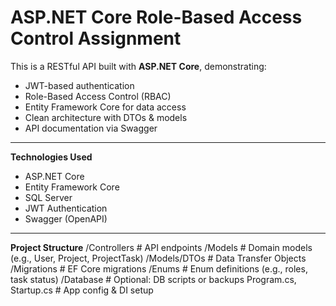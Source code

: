 # ASP.NET Core Role-Based Access Control Assignment

This is a RESTful API built with **ASP.NET Core**, demonstrating:
- JWT-based authentication
- Role-Based Access Control (RBAC)
- Entity Framework Core for data access
- Clean architecture with DTOs & models
- API documentation via Swagger

---


**Technologies Used**
- ASP.NET Core
- Entity Framework Core
- SQL Server
- JWT Authentication
- Swagger (OpenAPI)

---

**Project Structure**
/Controllers # API endpoints
/Models # Domain models (e.g., User, Project, ProjectTask)
/Models/DTOs # Data Transfer Objects
/Migrations # EF Core migrations
/Enums # Enum definitions (e.g., roles, task status)
/Database # Optional: DB scripts or backups
Program.cs, Startup.cs # App config & DI setup
